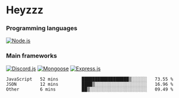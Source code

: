 # Heyzzz  

### Programming languages  

[![Node.js](https://img.shields.io/badge/-Node.js-262626?style=for-the-badge)](https://nodejs.org/ru)

### Main frameworks

[![Discord.js](https://img.shields.io/badge/-Discord.js-262626?style=for-the-badge)](https://www.npmjs.com/package/discord.js) [![Mongoose](https://img.shields.io/badge/-Mongoose-262626?style=for-the-badge)](https://www.npmjs.com/package/mongoose) [![Express.js](https://img.shields.io/badge/-Express.js-262626?style=for-the-badge)](https://www.npmjs.com/package/express)
<!--START_SECTION:waka-->
```text
JavaScript   52 mins         ██████████████████▒░░░░░░   73.55 % 
JSON         12 mins         ████▒░░░░░░░░░░░░░░░░░░░░   16.96 % 
Other        6 mins          ██▒░░░░░░░░░░░░░░░░░░░░░░   09.49 % 
```
<!--END_SECTION:waka-->
